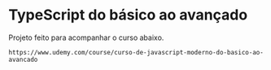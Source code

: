 # TypeScript do básico ao avançado

Projeto feito para acompanhar o curso abaixo.

    https://www.udemy.com/course/curso-de-javascript-moderno-do-basico-ao-avancado